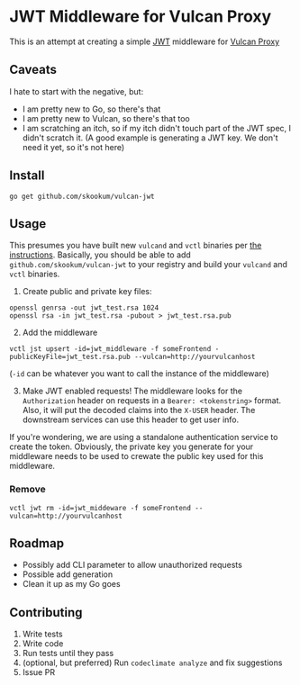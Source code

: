 # JWT Middleware for Vulcan Proxy
This is an attempt at creating a simple [JWT](http://self-issued.info/docs/draft-ietf-oauth-json-web-token.html) middleware for [Vulcan Proxy](http://vulcanproxy.com)

## Caveats
I hate to start with the negative, but:
* I am pretty new to Go, so there's that
* I am pretty new to Vulcan, so there's that too
* I am scratching an itch, so if my itch didn't touch part of the JWT spec, I didn't scratch it. (A good example is generating a JWT key. We don't need it yet, so it's not here)

## Install
```
go get github.com/skookum/vulcan-jwt
```

## Usage
This presumes you have built new `vulcand` and `vctl` binaries per [the instructions](http://vulcanproxy.com/middlewares.html#example-auth-middleware). Basically, you should be able to add `github.com/skookum/vulcan-jwt` to your registry and build your `vulcand` and `vctl` binaries.

1. Create public and private key files:
```
openssl genrsa -out jwt_test.rsa 1024
openssl rsa -in jwt_test.rsa -pubout > jwt_test.rsa.pub
```

2. Add the middleware
```
vctl jst upsert -id=jwt_middleware -f someFrontend -publicKeyFile=jwt_test.rsa.pub --vulcan=http://yourvulcanhost
```
(`-id` can be whatever you want to call the instance of the middleware)

3. Make JWT enabled requests! The middleware looks for the `Authorization` header on requests in a `Bearer: <tokenstring>` format. Also, it will put the decoded claims into the `X-USER` header. The downstream services can use this header to get user info.

If you're wondering, we are using a standalone authentication service to create the token. Obviously, the private key you generate for your middleware needs to be used to crewate the public key used for this middleware.

### Remove
```
vctl jwt rm -id=jwt_middeware -f someFrontend --vulcan=http://yourvulcanhost
```

## Roadmap
* Possibly add CLI parameter to allow unauthorized requests
* Possible add generation
* Clean it up as my Go goes

## Contributing
1. Write tests
2. Write code
3. Run tests until they pass
4. (optional, but preferred) Run `codeclimate analyze` and fix suggestions
5. Issue PR
